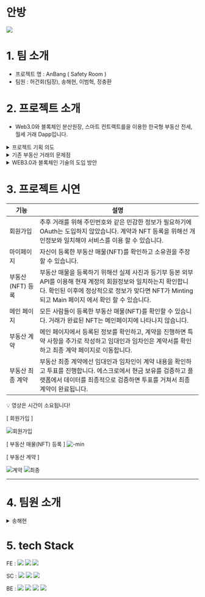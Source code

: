 # 안방
<img src="https://user-images.githubusercontent.com/113483518/218401123-d1e10f61-3695-4bbb-9f08-b81001c140cd.png">

# 1. 팀 소개
- 프로젝트 명 : AnBang ( Safety Room )
- 팀원 : 허건회(팀장), 송해현, 이범혁, 정충환

# 2. 프로젝트 소개
- Web3.0와 블록체인 분산원장, 스마트 컨트랙트를을 이용한 한국형 부동산 전세, 월세 거래 Dapp입니다.
<details>
<summary>프로젝트 기획 의도</summary>
걱정없는 부동산 거래가 없을까? 

2022년 말, 부동산 업계에 시끌벅적했던 전세사기 사건은 사기꾼과 이와 협탁한 공인중개사들이 만들어낸 사건으로 조사됐습니다. 이처럼 전세사기로 공인중개사에 대한 시선은 싸늘해지고 있지만 집을 계약하고자 하는 임차인과 임대인 모두 공인중개사를 통해서 부동산 거래를 하곤 있습니다. 

중개로 부동산 거래질서가 교란된 상황에서, 임대인은 본인이 보유한 물건을 NFT로 등록하고, 임차인은 해당 NFT를 계약하는 플랫폼을 조성해 사기 매물을 근절하고 임대인과 임차인이 부담하던 중개수수료를 절감해 결과적으로 사회적 비용을 줄이고자 합니다.
</details>

<details>
<summary>기존 부동산 거래의 문제점</summary>

- 부동산 거래의 문제점

기존 부동산과 공인중개사를 통한 거래는 많은 문제들을 갖고 있었습니다. 최근 들어 생기는 “깡통 전세 사기” 부터 공인중개사들과 집주인과의 가격 담합 및 사기 공모 등 많은 문제들이 있습니다. 

- 악의적인 이용자는 법의 허점을 이용합니다.

한국에만 존재하는 부동산 전세 거래를 하기 위해서는 큰 금액의 보증금이 필요합니다. 보증금을 임대인에게 계약을 성사할 때 제공합니다. 임차인은 집 대항력을 얻기 위해 전입 신고와 확정 일자를 받지만 이 과정에서 법의 허점이 존재합니다.

- 불안한 계약을 진행해야 합니다.

전입 신고를 하면서 생기는 대항력은 다음 날 00시 기준으로 설정되어 있기 때문에, 임대인은 이의 허점을 이용해서 계약서를 위조하거나 명의를 바꾸거나 또 다른 대출을 설정하거나 하는 악의적인 행동을 할 수 있습니다. 이러한 과정에서, 임차인은 많은 등기부 등본을 확인해가면서 불안한 과정에서 계약을 진행할 수 밖에 없습니다.

- 위험성이 존재한 제 3자의 중개사

임대인과 임차인을 원활한 계약을 위해 존재하는 제 3자, 부동산과 공인중개사도 계약에 대한 안전을 보장할 수 없습니다. 중개사는 부동산 금액의 % 비율로 수입을 받기 때문에 가격 담합을 시도하거나 임대인과 사기를 공모할 수 있습니다.

 [https://youtu.be/flno3DC7HHk](https://youtu.be/flno3DC7HHk) 위 영상과 같이 공인중개사로 인한 피해들이 점점 많아지면서 정부에서는 중개사 없이 거래하는 시스템을 구축하려고 하고 있습니다.
</details>

<details>
<summary>WEB3.0과 블록체인 기술의 도입 방안</summary>

- 블록체인 분산원장 기술에 초점을 두었습니다.
    
    블록체인 분산원장 기술을 이용하여 계약을 진행하면 위조와 변조가 불가능하고 신뢰 가능한 부동산 계약을 진행할 수 있습니다.
    
    - 시간 차 공격에 어떻게 대응합니까?
    
    기존 전입 신고 시스템의 허점을 이용한 공격들은 계약서를 블록체인 분산원장에 데이터를 저장하면 계약 효력이 즉시 발생하고, 누구나 계약 내용을 확인할 수 있습니다. 스마트 컨트랙트를 활용해서 계약서를 작성하기 때문에 위변조는 불가능합니다.
   
    - 신뢰성이 높고 안전한 계약을 제공합니다.
    
    기존 부동산과 사람이 아닌 시스템이 제 3자가 되어서 계약을 보증하고 2번, 3번 검증합니다.
    
    외부 등기부 등본 API를 이용해 등기부 등본의 정보와 회원 정보가 다르면 거래가 불가능하고,  에스크로의 도입으로 스테이블 코인(=보증금) 을 보증해줍니다.
    
    최종 계약에서도 투표 형식으로 진행되기 때문에, 임대인이 등록한 정보와 실제 부동산 정보가 다르다면 투표에서 거부권을 행사해서 계약이 진행되질 않습니다.
</details>


# 3. 프로젝트 시연 
| 기능 | 설명 |
| --- | --- |
| 회원가입 | 추후 거래를 위해 주민번호와 같은 민감한 정보가 필요하기에 OAuth는 도입하지 않았습니다. 계약과 NFT 등록을 위해선 개인정보와 일치해야 서비스를 이용 할 수 있습니다. |
| 마이페이지 | 자신이 등록한 부동산 매물(NFT)를 확인하고 소유권을 주장할 수 있습니다. |
| 부동산(NFT) 등록 | 부동산 매물을 등록하기 위해선 실제 사진과 등기부 등본 외부 API를 이용해 현재 계정의 회원정보와 일치하는지 확인합니다. 확인된 이후에 정상적으로 정보가 맞다면  NFT가 Minting 되고 Main 페이지 에서 확인 할 수 있습니다.  |
| 메인 페이지 | 모든 사람들이 등록한 부동산 매물(NFT)를 확인할 수 있습니다. 거래가 완료된 NFT는 메인페이지에 나타나지 않습니다. |
| 부동산 계약 | 메인 페이지에서 등록된 정보를 확인하고, 계약을 진행하면 특약 사항을 추가로 작성하고 임대인과 임차인은 계약서를 확인하고 최종 계약 페이지로 이동합니다. |
| 부동산 최종 계약 | 부동산 최종 계약에선 임대인과 임차인이 계약 내용을 확인하고 투표를 진행합니다. 에스크로에서 현금 보유를 검증하고 플랫폼에서 데이터를 최종적으로 검증하면 투표를 거쳐서 최종 계약이 완료됩니다. |

<aside>
💡 영상은 시간이 소요됩니다!

</aside>

[ 회원가입 ]

![회원가입](https://user-images.githubusercontent.com/112463036/218934660-ce2b34e9-5941-4c92-9a0a-a724a23a82ea.gif)


[ 부동산 매물(NFT) 등록 ]
![-min](https://user-images.githubusercontent.com/112463036/218934758-3ff3bc76-2aa2-4076-be5a-34e84b019aa6.gif)


[ 부동산 계약 ]

![계약](https://user-images.githubusercontent.com/112463036/218934802-8a0a6c42-5b4b-4537-8886-c4d27f452192.gif)
![최종](https://user-images.githubusercontent.com/112463036/218934812-d48d71bb-02c4-4725-bba7-80314cce9093.gif)


---

# 4. 팀원 소개

<details>
<summary>송해현</summary>
역할 > Front-End 

기술 스택 > React, axios Tailwindcss, Metamask

기능 구현 

- 프로젝트 기획 및 운영
- 디자인 기획 및 운영
- 프론트엔드 총괄 UI&UX 구현
- IPFS를 이용한 NFT minting
- 서버 API를 통한 데이터 요청
- Metamask 를 이용한 클라이언트 연결 및 인증
- 스마트 컨트랙트와 클라이언트 상호작용
</details>


# 5. tech Stack
FE : <img src="https://img.shields.io/badge/react-61DAFB?style=plastic&logo=react&logoColor=white"/>  <img src="https://img.shields.io/badge/tailwindcss-06B6D4?style=plastic&logo=tailwindcss&logoColor=white"/>  <img src="https://img.shields.io/badge/axios-5A29E4?style=plastic&logo=axios&logoColor=white"/>

SC : <img src="https://img.shields.io/badge/web3.js-F16822?style=plastic&logo=web3.js&logoColor=white"/> <img src="https://img.shields.io/badge/remix-000000?style=plastic&logo=remix&logoColor=white"/> <img src="https://img.shields.io/badge/solidity-363636?style=plastic&logo=solidity&logoColor=white"/>
 
BE : <img src="https://img.shields.io/badge/node.js-339933?style=plastic&logo=node.js&logoColor=white"/> <img src="https://img.shields.io/badge/express-000000?style=plastic&logo=express&logoColor=white"/>  <img src="https://img.shields.io/badge/jsonwebtoken-000000?style=plastic&logo=jsonwebtoken&logoColor=white"/> <img src="https://img.shields.io/badge/mysql-4479A1?style=plastic&logo=mysql&logoColor=white"/>
